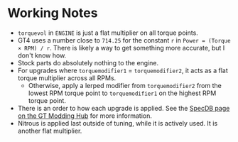 # Working Notes

- `torquevol` in `ENGINE` is just a flat multiplier on all torque points.
- GT4 uses a number close to `714.25` for the constant `r` in `Power = (Torque × RPM) / r`. There is likely a way to get something more accurate, but I don't know how.
- Stock parts do absolutely nothing to the engine.
- For upgrades where `torquemodifier1` = `torquemodifier2`, it acts as a flat torque multiplier across all RPMs.
  - Otherwise, apply a lerped modifier from `torquemodifier2` from the lowest RPM torque point to `torquemodifier1` on the highest RPM torque point.
- There is an order to how each upgrade is applied. See the [SpecDB page on the GT Modding Hub](https://nenkai.github.io/gt-modding-hub/concepts/specdb/#torque-modifiers) for more information.
- Nitrous is applied last outside of tuning, while it is actively used. It is another flat multiplier.
